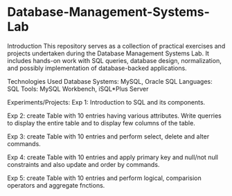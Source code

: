 # Database-Management-Systems-Lab
Introduction
This repository serves as a collection of practical exercises and projects undertaken during the Database Management Systems Lab. 
It includes hands-on work with SQL queries, database design, normalization, and possibly implementation of database-backed applications.

Technologies Used
Database Systems: MySQL, Oracle SQL
Languages: SQL
Tools: MySQL Workbench, iSQL*Plus Server

Experiments/Projects:
Exp 1: Introduction to SQL and its components.

Exp 2: create Table with 10 entries having various attributes. Write querries to display the entire table and to display few columns of the table.

Exp 3: create Table with 10 entries and perform select, delete and alter commands.

Exp 4: create Table with 10 entries and apply primary key and null/not null constraints and also update and order by commands.

Exp 5: create Table with 10 entries and perform logical, comparision operators and aggregate fnctions.
